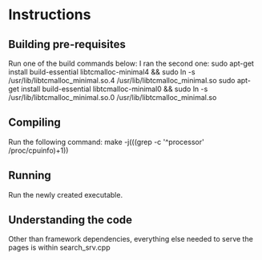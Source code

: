 # Instructions

## Building pre-requisites

  Run one of the build commands below: I ran the second one:
    sudo apt-get install build-essential libtcmalloc-minimal4 && sudo ln -s /usr/lib/libtcmalloc_minimal.so.4 /usr/lib/libtcmalloc_minimal.so
    sudo apt-get install build-essential libtcmalloc-minimal0 && sudo ln -s /usr/lib/libtcmalloc_minimal.so.0 /usr/lib/libtcmalloc_minimal.so

## Compiling

  Run the following command:
    make -j$(($(grep -c '^processor' /proc/cpuinfo)+1))

## Running

  Run the newly created executable.

## Understanding the code

  Other than framework dependencies, everything else needed to serve the pages is within search\_srv.cpp
